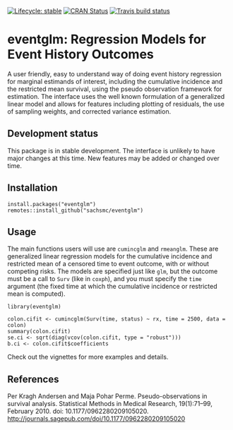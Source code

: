 [![Lifecycle: stable](https://img.shields.io/badge/lifecycle-stable-green.svg)](https://www.tidyverse.org/lifecycle/#stable)
[![CRAN Status](https://www.r-pkg.org/badges/version/eventglm)](https://cran.r-project.org/package=eventglm)
[![Travis build status](https://travis-ci.org/sachsmc/eventglm.svg?branch=master)](https://travis-ci.org/sachsmc/eventglm)



# eventglm: Regression Models for Event History Outcomes

A user friendly, easy to understand way of doing event history regression for marginal estimands of interest, including the cumulative incidence and the restricted mean survival, using the pseudo observation framework for estimation.
The interface uses the well known formulation of a generalized linear model and allows for features including plotting of residuals, the use of sampling weights, and corrected variance estimation.

## Development status

This package is in stable development. The interface is unlikely to have major changes at this time. New features may be added or changed over time.

## Installation

```{r}
install.packages("eventglm")
remotes::install_github("sachsmc/eventglm")
```

## Usage

The main functions users will use are `cumincglm` and `rmeanglm`. These are generalized linear regression models for the cumulative incidence and restricted mean of a censored time to event outcome, with or without competing risks. The models are specified just like `glm`, but the outcome must be a call to `Surv` (like in `coxph`), and you must specify the `time` argument (the fixed time at which the cumulative incidence or restricted mean is computed).

```{r}
library(eventglm)

colon.cifit <- cumincglm(Surv(time, status) ~ rx, time = 2500, data = colon)
summary(colon.cifit)
se.ci <- sqrt(diag(vcov(colon.cifit, type = "robust")))
b.ci <- colon.cifit$coefficients
```

Check out the vignettes for more examples and details.

## References

Per Kragh Andersen and Maja Pohar Perme. Pseudo-observations in survival analysis. Statistical Methods in Medical Research, 19(1):71–99, February 2010. doi: 10.1177/0962280209105020. http://journals.sagepub.com/doi/10.1177/0962280209105020
